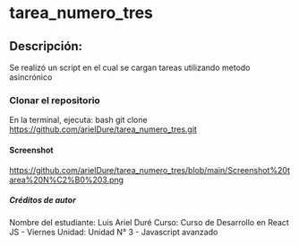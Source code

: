 # tarea_numero_tres
## Descripción: 
  Se realizó un script en el cual se cargan tareas utilizando metodo asincrónico
### Clonar el repositorio
  En la terminal, ejecuta: bash git clone https://github.com/arielDure/tarea_numero_tres.git
#### Screenshot
  https://github.com/arielDure/tarea_numero_tres/blob/main/Screenshot%20tarea%20N%C2%B0%203.png
##### Créditos de autor
  Nombre del estudiante: Luis Ariel Duré Curso: Curso de Desarrollo en React JS - Viernes Unidad: Unidad N° 3 - Javascript avanzado
